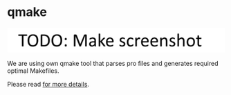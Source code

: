 qmake
=====

<p align="center">
    <img src="https://github.com/Gris87/ngos/blob/master/tools/qt/qmake/Screenshot.png?raw=true" alt="Screenshot"/>
</p>

We are using own qmake tool that parses pro files and generates required optimal Makefiles.

Please read [for more details](../../../docs/0.%20Intro/7.%20Tools/01.%20QMake/README.md).
